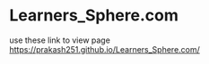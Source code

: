 # Learners_Sphere.com
use these link to view page
https://prakash251.github.io/Learners_Sphere.com/
